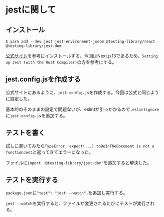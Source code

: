# jestに関して

## インストール
```
$ yarn add --dev jest jest-environment-jsdom @testing-library/react @testing-library/jest-dom
```

[公式サイト](https://nextjs.org/docs/pages/building-your-application/optimizing/testing#jest-and-react-testing-library)を参考にインストールする。今回はNext.js13であるため、`Setting up Jest (with the Rust Compiler)`の方を参考にする。

## jest.config.jsを作成する
公式サイトにあるように、`jest.config.js`を作成する。今回は公式と同じように設定した。

基本的のそのままの設定で問題ないが、eslintが引っかかるので`.eslintignore`に`jest.config.js`を追加する。

## テストを書く

試しに書いてみたら`TypeError: expect(...).toBeInTheDocument is not a functionJest`と返ってきてエラーになった。

ファイルに`import '@testing-library/jest-dom'`を追加すると解決した。


## テストを実行する
`package.json`に`"test": "jest --watch",`を追加し実行する。

`jest --watch`を実行すると、ファイルが変更されるたびにテストが実行される。
